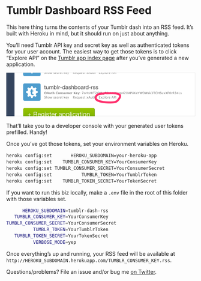 # Tumblr Dashboard RSS Feed

This here thing turns the contents of your Tumblr dash into an RSS feed. It’s built with Heroku in mind, but it should run on just about anything.

You’ll need Tumblr API key and secret key as well as authenticated tokens for your user account. The easiest way to get those tokens is to click “Explore API” on the [Tumblr app index page][app-index] after you’ve generated a new application.

![Keys!](README-generate-keys.png)

That’ll take you to a developer console with your generated user tokens prefilled. Handy!

Once you’ve got those tokens, set your environment variables on Heroku.

```sh
heroku config:set       HEROKU_SUBDOMAIN=your-heroku-app
heroku config:set    TUMBLR_CONSUMER_KEY=YourConsumerKey
heroku config:set TUMBLR_CONSUMER_SECRET=YourConsumerSecret
heroku config:set           TUMBLR_TOKEN=YourTumblrToken
heroku config:set    TUMBLR_TOKEN_SECRET=YourTokenSecret
```

If you want to run this biz locally, make a `.env` file in the root of this folder with those variables set.

```sh
      HEROKU_SUBDOMAIN=tumblr-dash-rss
   TUMBLR_CONSUMER_KEY=YourConsumerKey
TUMBLR_CONSUMER_SECRET=YourConsumerSecret
          TUMBLR_TOKEN=YourTumblrToken
   TUMBLR_TOKEN_SECRET=YourTokenSecret
          VERBOSE_MODE=yep
```

Once everything’s up and running, your RSS feed will be available at `http://HEROKU_SUBDOMAIN.herokuapp.com/TUMBLR_CONSUMER_KEY.rss`.

Questions/problems? File an issue and/or bug me [on Twitter][@meyer].

[app-index]:https://www.tumblr.com/oauth/apps
[@meyer]: http://twitter.com/meyer